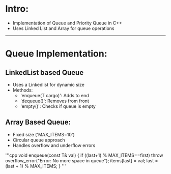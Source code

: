 # Intro:
- Implementation of Queue and Priority Queue in C++
- Uses Linked List and Array for queue operations

---

# Queue Implementation:
## LinkedList based Queue
- Uses a Linkedlist for dynamic size
- Methods:
    - 'enqueue(T cargo)': Adds to end
    - 'dequeue()': Removes from front
    - 'empty()': Checks if queue is empty

## Array Based Queue:
- Fixed size ('MAX_ITEMS=10')
- Circular queue approach
- Handles overflow and underflow errors

'''cpp
void enqueue(const T& val) {
    if ((last+1) % MAX_ITEMS==first)
        throw overflow_error("Error: No more space in queue");
    items[last] = val;
    last = (last + 1) % MAX_ITEMS;
}
'''
